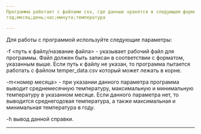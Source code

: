 ```yaml
---
Программа работает с файлами csv, где данные хранятся в следующем формате -
год;месяц;день;час;минута;температура

---
```


Для работы с программой используйте следующие параметры:

-f <путь к файлу/название файла> - указывает рабочий файл для программы. Файл должен быть записан в соответствии с форматом, указанным выше. Если путь к файлу не указан, то программа пытается работать с файлом temper_data.csv который может лежать в корне.

-m<номер месяца> - при указании данного параметра программа выводит среднемесячную температуру, максимальную и минимальную температуру в указанном месяце. Если данного параметра нет, то выводится среднегодовая температура, а также максимальная и минимальная температура в году.

-h вывод данной справки.

---